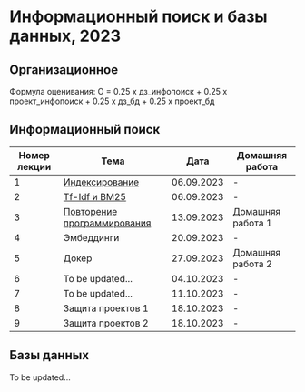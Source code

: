 # Информационный поиск и базы данных, 2023
## Организационное
Формула оценивания: О = 0.25 х дз_инфопоиск + 0.25 х проект_инфопоиск + 0.25 х дз_бд + 0.25 х проект_бд

## Информационный поиск
| Номер лекции | Тема | Дата | Домашняя работа |
|----------|----------|----------|----------|
| 1   | [Индексирование](https://github.com/tokubetsu/infopoisk_bd_2023/blob/main/infopoisk_1.pdf)   | 06.09.2023   | - |
| 2    | [Tf-Idf и BM25](https://github.com/tokubetsu/infopoisk_bd_2023/blob/main/infopoisk_2.pdf)   | 06.09.2023   | - |
| 3    | [Повторение программирования](https://github.com/tokubetsu/infopoisk_bd_2023/blob/main/infopoisk_3.ipynb)   | 13.09.2023   | Домашняя работа 1 |
| 4    | Эмбеддинги   | 20.09.2023   | - |
| 5    | Докер   | 27.09.2023   | Домашняя работа 2 |
| 6    | To be updated...   | 04.10.2023   | - |
| 7    | To be updated...   | 11.10.2023   | - |
| 8    | Защита проектов 1   | 18.10.2023   | - |
| 9    | Защита проектов 2   | 18.10.2023   | - |

## Базы данных
To be updated...
